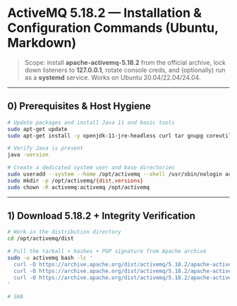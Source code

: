 # ActiveMQ 5.18.2 — Installation & Configuration Commands (Ubuntu, Markdown)

> Scope: install **apache-activemq-5.18.2** from the official archive, lock down listeners to **127.0.0.1**, rotate console creds, and (optionally) run as a **systemd** service. Works on Ubuntu 20.04/22.04/24.04.

---

## 0) Prerequisites & Host Hygiene

```bash
# Update packages and install Java 11 and basic tools
sudo apt-get update
sudo apt-get install -y openjdk-11-jre-headless curl tar gnupg coreutils

# Verify Java is present
java -version

# Create a dedicated system user and base directories
sudo useradd --system --home /opt/activemq --shell /usr/sbin/nologin activemq
sudo mkdir -p /opt/activemq/{dist,versions}
sudo chown -R activemq:activemq /opt/activemq
```

---

## 1) Download 5.18.2 + Integrity Verification

```bash
# Work in the distribution directory
cd /opt/activemq/dist

# Pull the tarball + hashes + PGP signature from Apache archive
sudo -u activemq bash -lc '
  curl -O https://archive.apache.org/dist/activemq/5.18.2/apache-activemq-5.18.2-bin.tar.gz
  curl -O https://archive.apache.org/dist/activemq/5.18.2/apache-activemq-5.18.2-bin.tar.gz.sha512
  curl -O https://archive.apache.org/dist/activemq/5.18.2/apache-activemq-5.18.2-bin.tar.gz.asc
'

# SHA
```
